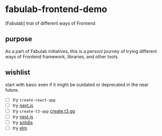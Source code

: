 # fabulab-frontend-demo
[Fabulab] trial of different ways of Frontend

## purpose
As a part of Fabulab initiatives, this is a personl journey of trying different ways of Frontend framework, libraries, and other tools.

## wishlist
start with basic even if it might be outdated or deprecated in the near future.
- [ ] try `create-react-app`
- [ ] try [next.js](https://nextjs.org/)
- [ ] try `create-t3-app` [create.t3.gg](https://create.t3.gg/)
- [ ] try [nest.js](https://nestjs.com/)
- [ ] try [solidjs](https://www.solidjs.com/)
- [ ] try [elm](https://guide.elm-lang.org/)